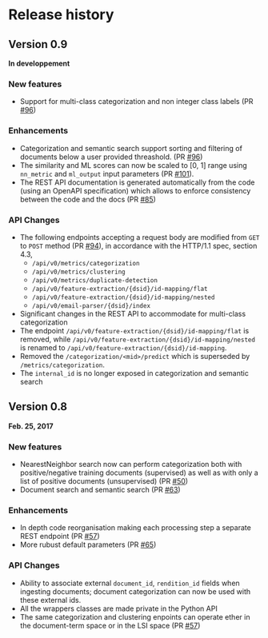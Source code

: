 # Release history

## Version 0.9

**In developpement**

### New features  

 * Support for multi-class categorization and non integer class labels (PR [#96](https://github.com/FreeDiscovery/FreeDiscovery/pull/96/files)) 

### Enhancements

 * Categorization and semantic search support sorting and filtering of documents below a user provided threashold. (PR [#96](https://github.com/FreeDiscovery/FreeDiscovery/pull/96/files))
 * The similarity and ML scores can now be scaled to [0, 1] range using `nn_metric` and `ml_output` input parameters (PR [#101](https://github.com/FreeDiscovery/FreeDiscovery/pull/100/files)).
 * The REST API documentation is generated automatically from the code (using an OpenAPI specification) which allows to enforce consistency between the code and the docs (PR [#85](https://github.com/FreeDiscovery/FreeDiscovery/pull/85))
 


### API Changes
 
 * The following endpoints accepting a request body are modified from `GET` to `POST` method (PR [#94](https://github.com/FreeDiscovery/FreeDiscovery/pull/94)), in accordance with the HTTP/1.1 spec, section 4.3,
    - `/api/v0/metrics/categorization`
    - `/api/v0/metrics/clustering`
    - `/api/v0/metrics/duplicate-detection`
    - `/api/v0/feature-extraction/{dsid}/id-mapping/flat`
    - `/api/v0/feature-extraction/{dsid}/id-mapping/nested`
    - `/api/v0/email-parser/{dsid}/index`
 * Significant changes in the REST API to accommodate for multi-class categorization 
 * The endpoint `/api/v0/feature-extraction/{dsid}/id-mapping/flat` is removed, while `/api/v0/feature-extraction/{dsid}/id-mapping/nested` is renamed to `/api/v0/feature-extraction/{dsid}/id-mapping`. 
 * Removed the `/categorization/<mid>/predict` which is superseded by `/metrics/categorization`. 
 * The `internal_id` is no longer exposed in categorization and semantic search

## Version 0.8

**Feb. 25, 2017**

### New features  

 * NearestNeighbor search now can perform categorization both with positive/negative training documents (supervised) as well as with only a list of positive documents (unsupervised) (PR [#50](https://github.com/FreeDiscovery/FreeDiscovery/pull/50))
 * Document search and semantic search (PR [#63](https://github.com/FreeDiscovery/FreeDiscovery/pull/63))


### Enhancements
 
 * In depth code reorganisation making each processing step a separate REST endpoint (PR [#57](https://github.com/FreeDiscovery/FreeDiscovery/pull/57))
 * More rubust default parameters (PR [#65](https://github.com/FreeDiscovery/FreeDiscovery/pull/65))

### API Changes
 
 * Ability to associate external `document_id`, `rendition_id` fields when ingesting documents; document categorization can now be used with these external ids. 
 * All the wrappers classes are made private in the Python API
 * The same categorization and clustering enpoints can operate ether in the document-term space or in the LSI space (PR [#57](https://github.com/FreeDiscovery/FreeDiscovery/pull/57))
